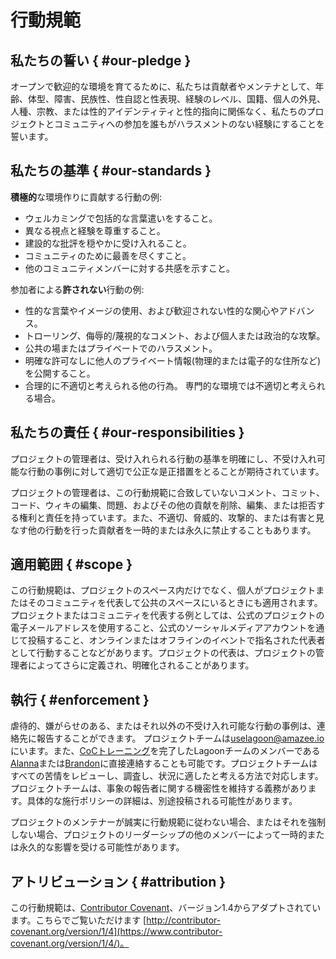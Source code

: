 # 行動規範

## 私たちの誓い { #our-pledge }

オープンで歓迎的な環境を育てるために、私たちは貢献者やメンテナとして、年齢、体型、障害、民族性、性自認と性表現、経験のレベル、国籍、個人の外見、人種、宗教、または性的アイデンティティと性的指向に関係なく、私たちのプロジェクトとコミュニティへの参加を誰もがハラスメントのない経験にすることを誓います。

## 私たちの基準 { #our-standards }

**積極的**な環境作りに貢献する行動の例:

* ウェルカミングで包括的な言葉遣いをすること。
* 異なる視点と経験を尊重すること。
* 建設的な批評を穏やかに受け入れること。
* コミュニティのために最善を尽くすこと。
* 他のコミュニティメンバーに対する共感を示すこと。

参加者による**許されない**行動の例:

* 性的な言葉やイメージの使用、および歓迎されない性的な関心やアドバンス。
* トローリング、侮辱的/蔑視的なコメント、および個人または政治的な攻撃。
* 公共の場またはプライベートでのハラスメント。
* 明確な許可なしに他人のプライベート情報(物理的または電子的な住所など)を公開すること。
* 合理的に不適切と考えられる他の行為。 専門的な環境では不適切と考えられる場合。

## 私たちの責任 { #our-responsibilities }

プロジェクトの管理者は、受け入れられる行動の基準を明確にし、不受け入れ可能な行動の事例に対して適切で公正な是正措置をとることが期待されています。

プロジェクトの管理者は、この行動規範に合致していないコメント、コミット、コード、ウィキの編集、問題、およびその他の貢献を削除、編集、または拒否する権利と責任を持っています。また、不適切、脅威的、攻撃的、または有害と見なす他の行動を行った貢献者を一時的または永久に禁止することもあります。

## 適用範囲 { #scope }

この行動規範は、プロジェクトのスペース内だけでなく、個人がプロジェクトまたはそのコミュニティを代表して公共のスペースにいるときにも適用されます。プロジェクトまたはコミュニティを代表する例としては、公式のプロジェクトの電子メールアドレスを使用すること、公式のソーシャルメディアアカウントを通じて投稿すること、オンラインまたはオフラインのイベントで指名された代表者として行動することなどがあります。プロジェクトの代表は、プロジェクトの管理者によってさらに定義され、明確化されることがあります。

## 執行 { #enforcement }

虐待的、嫌がらせのある、またはそれ以外の不受け入れ可能な行動の事例は、連絡先に報告することができます。 プロジェクトチームは[uselagoon@amazee.io](mailto:uselagoon@amazee.io)にいます。また、[CoCトレーニング](https://www.drupal.org/community/cwg/code-of-conduct-contact-training)を完了したLagoonチームのメンバーである[Alanna](mailto:alanna.burke@amazee.io)または[Brandon](mailto:brandon.williams@amazee.io)に直接連絡することも可能です。プロジェクトチームはすべての苦情をレビューし、調査し、状況に適したと考える方法で対応します。プロジェクトチームは、事象の報告者に関する機密性を維持する義務があります。具体的な施行ポリシーの詳細は、別途投稿される可能性があります。

プロジェクトのメンテナーが誠実に行動規範に従わない場合、またはそれを強制しない場合、プロジェクトのリーダーシップの他のメンバーによって一時的または永久的な影響を受ける可能性があります。

## アトリビューション { #attribution }

この行動規範は、[Contributor Covenant](http://contributor-covenant.org)、バージョン1.4からアダプトされています。こちらでご覧いただけます [http://contributor-covenant.org/version/1/4](https://www.contributor-covenant.org/version/1/4/)。
